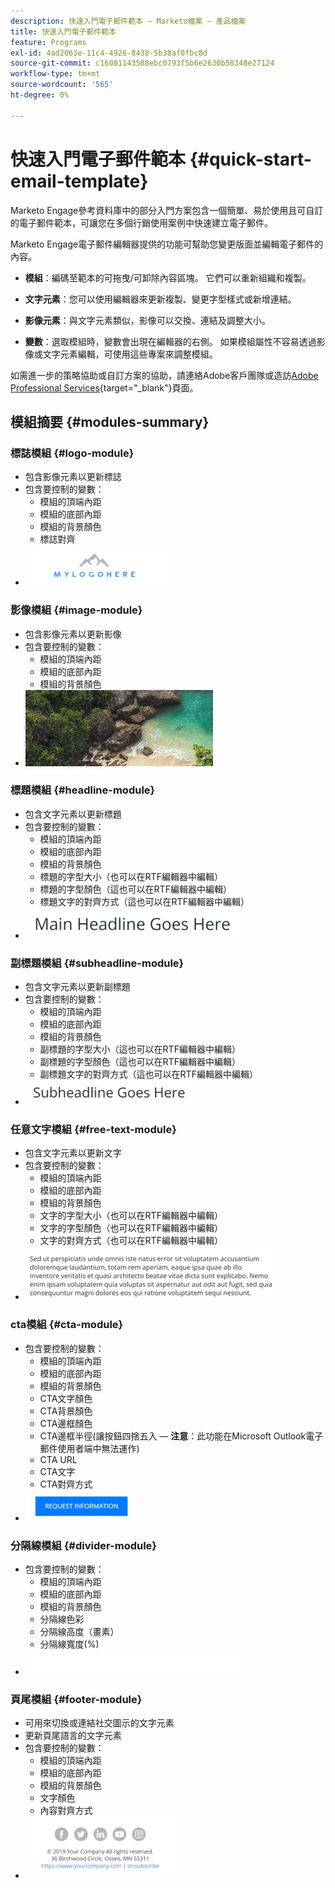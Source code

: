 ```yaml
---
description: 快速入門電子郵件範本 — Marketo檔案 — 產品檔案
title: 快速入門電子郵件範本
feature: Programs
exl-id: 4ad2063e-11c4-4926-8438-5b38af0fbc8d
source-git-commit: c16081143588ebc0793f5b6e2630b58348e27124
workflow-type: tm+mt
source-wordcount: '565'
ht-degree: 0%

---
```


# 快速入門電子郵件範本 {#quick-start-email-template}

Marketo Engage參考資料庫中的部分入門方案包含一個簡單、易於使用且可自訂的電子郵件範本，可讓您在多個行銷使用案例中快速建立電子郵件。

Marketo Engage電子郵件編輯器提供的功能可幫助您變更版面並編輯電子郵件的內容。

* **模組**：編碼至範本的可拖曳/可卸除內容區塊。 它們可以重新組織和複製。

* **文字元素**：您可以使用編輯器來更新複製、變更字型樣式或新增連結。

* **影像元素**：與文字元素類似，影像可以交換、連結及調整大小。

* **變數**：選取模組時，變數會出現在編輯器的右側。 如果模組屬性不容易透過影像或文字元素編輯，可使用這些專案來調整模組。

如需進一步的策略協助或自訂方案的協助，請連絡Adobe客戶團隊或造訪[Adobe Professional Services](https://business.adobe.com/customers/consulting-services/main.html){target="_blank"}頁面。

## 模組摘要 {#modules-summary}

### 標誌模組 {#logo-module}

* 包含影像元素以更新標誌
* 包含要控制的變數：
   * 模組的頂端內距
   * 模組的底部內距
   * 模組的背景顏色
   * 標誌對齊
* ![](assets/quick-start-email-template-1.png)

### 影像模組 {#image-module}

* 包含影像元素以更新影像
* 包含要控制的變數：
   * 模組的頂端內距
   * 模組的底部內距
   * 模組的背景顏色
* ![](assets/quick-start-email-template-2.png)

### 標題模組 {#headline-module}

* 包含文字元素以更新標題
* 包含要控制的變數：
   * 模組的頂端內距
   * 模組的底部內距
   * 模組的背景顏色
   * 標題的字型大小（也可以在RTF編輯器中編輯）
   * 標題的字型顏色（這也可以在RTF編輯器中編輯）
   * 標題文字的對齊方式（這也可以在RTF編輯器中編輯）
* ![](assets/quick-start-email-template-3.png)

### 副標題模組 {#subheadline-module}

* 包含文字元素以更新副標題
* 包含要控制的變數：
   * 模組的頂端內距
   * 模組的底部內距
   * 模組的背景顏色
   * 副標題的字型大小（這也可以在RTF編輯器中編輯）
   * 副標題的字型顏色（這也可以在RTF編輯器中編輯）
   * 副標題文字的對齊方式（這也可以在RTF編輯器中編輯）
* ![](assets/quick-start-email-template-4.png)

### 任意文字模組 {#free-text-module}

* 包含文字元素以更新文字
* 包含要控制的變數：
   * 模組的頂端內距
   * 模組的底部內距
   * 模組的背景顏色
   * 文字的字型大小（也可以在RTF編輯器中編輯）
   * 文字的字型顏色（也可以在RTF編輯器中編輯）
   * 文字的對齊方式（也可以在RTF編輯器中編輯）
* ![](assets/quick-start-email-template-5.png)

### cta模組 {#cta-module}

* 包含要控制的變數：
   * 模組的頂端內距
   * 模組的底部內距
   * 模組的背景顏色
   * CTA文字顏色
   * CTA背景顏色
   * CTA邊框顏色
   * CTA邊框半徑(讓按鈕四捨五入 — **注意**：此功能在Microsoft Outlook電子郵件使用者端中無法運作)
   * CTA URL
   * CTA文字
   * CTA對齊方式
* ![](assets/quick-start-email-template-6.png)

### 分隔線模組 {#divider-module}

* 包含要控制的變數：
   * 模組的頂端內距
   * 模組的底部內距
   * 模組的背景顏色
   * 分隔線色彩
   * 分隔線高度（畫素）
   * 分隔線寬度(%)
* ![](assets/quick-start-email-template-7.png)

### 頁尾模組 {#footer-module}

* 可用來切換或連結社交圖示的文字元素
* 更新頁尾語言的文字元素
* 包含要控制的變數：
   * 模組的頂端內距
   * 模組的底部內距
   * 模組的背景顏色
   * 文字顏色
   * 內容對齊方式
* ![](assets/quick-start-email-template-8.png)
